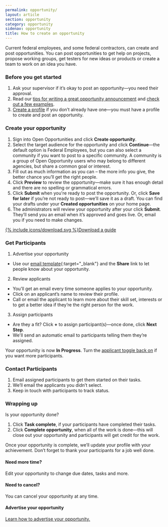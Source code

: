 ```yaml
---
permalink: opportunity/
layout: article
section: opportunity
category: opportunity
sidenav: opportunity
title: How to create an opportunity
---
```


Current federal employees, and some federal contractors, can create and post opportunities. You can post opportunities to get help on projects, propose working groups, get testers for new ideas or products or create a team to work on an idea you have.

### Before you get started
1.	Ask your supervisor if it’s okay to post an opportunity—you need their approval.
2.	Read our [tips for writing a great opportunity announcement](../getting-started/top-10-tips/) and [check out a few examples](sample-opportunities).
3.  [Create a profile](../profile/) if you don’t already have one—you must have a profile to create and post an opportunity.

### Create your opportunity
1.	Sign into Open Opportunities and click **Create opportunity**.
2.  Select the target audience for the opportunity and click **Continue**—the default option is Federal Employees, but you can also select a community if you want to post to a specific community.  A community is a group of Open Opportunity users who may belong to different agencies, but share a common goal or interest.
3.	Fill out as much information as you can – the more info you give, the better chance you’ll get the right people.
4.  Click **Preview** to review the opportunity—make sure it has enough detail and there are no spelling or grammatical errors.
5.	Click **Submit** when you're ready to post the opportunity. Or, click **Save for later** if you’re not ready to post—we’ll save it as a draft. You can find your drafts under your **Created opportunities** on your home page.
6.	The administrators will review your opportunity after your click **Submit**. They’ll send you an email when it’s approved and goes live. Or, email you if you need to make changes.

<div class="usajobs-openopps-help-center-article__callout">
  <a class="usajobs-openopps-help-center-article__callout-link" href="{{ site.baseurl }}/assets/Opportunity_Creation_Process_final.pdf">
    <amp-img src="{{ site.baseurl }}/assets/images/OppCreationProcessMap@2x.png"
          srcset="{{ site.baseurl }}/assets/images/OppCreationProcessMap@2x.png 768w,
                  {{ site.baseurl }}/assets/images/images/OppCreationProcessMap@2x-narrow.png 100w"
           width="44"
          height="72"
          layout="responsive"
             alt="Open Opportunities Process Map"></amp-img>
    {% include icons/download.svg %}Download a guide
  </a>
</div>

### Get Participants
1.	Advertise your opportunity
* Use our [email template](marketing-email-template.docx){:target="_blank"} and the **Share** link to let people know about your opportunity.
2.	Review  applicants
* You’ll get an email every time someone applies to your opportunity.
* Click on an applicant’s name to review their profile.
* Call or email the applicant to learn more about their skill set, interests or to get a better idea if they’re the right person for the work.

3.	Assign participants
* Are they a fit?  Click **+** to assign participant(s)—once done, click **Next Step**.
* We'll send an automatic email to participants telling them they’re assigned.

Your opportunity is now **In Progress**. Turn the [applicant toggle back on](accept-applications/) if you want more participants.

### Contact Participants
1.	Email assigned participants to get them started on their tasks.
2.	We’ll email the applicants you didn’t select.
3.	Keep in touch with participants to track status.  

### Wrapping up
Is your opportunity done?
1.	Click **Task complete**, if your participants have completed their tasks.
2.	Click **Complete opportunity**, when all of the work is done—this will close out your opportunity and participants will get credit for the work.

Once your opportunity is complete, we’ll update your profile with your achievement. Don’t forget to thank your participants for a job well done.

#### Need more time?
Edit your opportunity to change due dates, tasks and more.

#### Need to cancel?
You can cancel your opportunity at any time.

#### Advertise your opportunity

[Learn how to advertise your opportunity.](advertise/)
